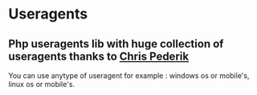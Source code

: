 # Useragents

## Php useragents lib with huge collection of useragents thanks to [Chris Pederik](https://gist.github.com/enginnr/ed572cf5c324ad04ff2e)

You can use anytype of useragent for example : windows os or mobile's, linux os or mobile's.

